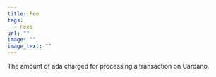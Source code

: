 ```yaml
---
title: Fee
tags:
  - Fees
url: ""
image: ""
image_text: ""
---
```


The amount of ada charged for processing a transaction on Cardano.
